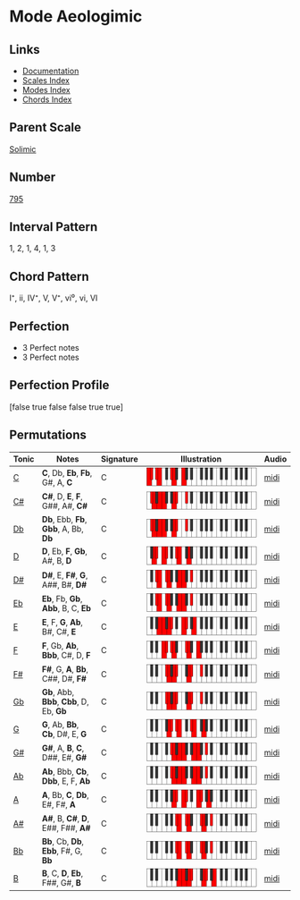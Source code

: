 # Mode Aeologimic

## Links

- [Documentation](index.md)
- [Scales Index](Scales.md)
- [Modes Index](Modes.md)
- [Chords Index](Chords.md)

## Parent Scale

[Solimic](ScaleSolimic.md)

## Number

[795](https://ianring.com/musictheory/scales/795)

## Interval Pattern

1, 2, 1, 4, 1, 3

## Chord Pattern

I⁺, ii, IV⁺, V, V⁺, vi⁰, vi, VI

## Perfection

- 3 Perfect notes
- 3 Perfect notes

## Perfection Profile

[false true false false true true]

## Permutations

| Tonic | Notes | Signature | Illustration | Audio |
|-------|-------|-----------|--------------|-------|
| [C](ModeCNaturalAeologimic.md) | **C**, Db, **Eb**, **Fb**, G#, A, **C** | C | ![CNaturalAeologimic](ModeCNaturalAeologimic.png) | [midi](https://github.com/edipermadi/music/blob/main/docs/ModeCNaturalAeologimic.mid?raw=true) |
| [C#](ModeCSharpAeologimic.md) | **C#**, D, **E**, **F**, G##, A#, **C#** | C | ![CSharpAeologimic](ModeCSharpAeologimic.png) | [midi](https://github.com/edipermadi/music/blob/main/docs/ModeCSharpAeologimic.mid?raw=true) |
| [Db](ModeDFlatAeologimic.md) | **Db**, Ebb, **Fb**, **Gbb**, A, Bb, **Db** | C | ![DFlatAeologimic](ModeDFlatAeologimic.png) | [midi](https://github.com/edipermadi/music/blob/main/docs/ModeDFlatAeologimic.mid?raw=true) |
| [D](ModeDNaturalAeologimic.md) | **D**, Eb, **F**, **Gb**, A#, B, **D** | C | ![DNaturalAeologimic](ModeDNaturalAeologimic.png) | [midi](https://github.com/edipermadi/music/blob/main/docs/ModeDNaturalAeologimic.mid?raw=true) |
| [D#](ModeDSharpAeologimic.md) | **D#**, E, **F#**, **G**, A##, B#, **D#** | C | ![DSharpAeologimic](ModeDSharpAeologimic.png) | [midi](https://github.com/edipermadi/music/blob/main/docs/ModeDSharpAeologimic.mid?raw=true) |
| [Eb](ModeEFlatAeologimic.md) | **Eb**, Fb, **Gb**, **Abb**, B, C, **Eb** | C | ![EFlatAeologimic](ModeEFlatAeologimic.png) | [midi](https://github.com/edipermadi/music/blob/main/docs/ModeEFlatAeologimic.mid?raw=true) |
| [E](ModeENaturalAeologimic.md) | **E**, F, **G**, **Ab**, B#, C#, **E** | C | ![ENaturalAeologimic](ModeENaturalAeologimic.png) | [midi](https://github.com/edipermadi/music/blob/main/docs/ModeENaturalAeologimic.mid?raw=true) |
| [F](ModeFNaturalAeologimic.md) | **F**, Gb, **Ab**, **Bbb**, C#, D, **F** | C | ![FNaturalAeologimic](ModeFNaturalAeologimic.png) | [midi](https://github.com/edipermadi/music/blob/main/docs/ModeFNaturalAeologimic.mid?raw=true) |
| [F#](ModeFSharpAeologimic.md) | **F#**, G, **A**, **Bb**, C##, D#, **F#** | C | ![FSharpAeologimic](ModeFSharpAeologimic.png) | [midi](https://github.com/edipermadi/music/blob/main/docs/ModeFSharpAeologimic.mid?raw=true) |
| [Gb](ModeGFlatAeologimic.md) | **Gb**, Abb, **Bbb**, **Cbb**, D, Eb, **Gb** | C | ![GFlatAeologimic](ModeGFlatAeologimic.png) | [midi](https://github.com/edipermadi/music/blob/main/docs/ModeGFlatAeologimic.mid?raw=true) |
| [G](ModeGNaturalAeologimic.md) | **G**, Ab, **Bb**, **Cb**, D#, E, **G** | C | ![GNaturalAeologimic](ModeGNaturalAeologimic.png) | [midi](https://github.com/edipermadi/music/blob/main/docs/ModeGNaturalAeologimic.mid?raw=true) |
| [G#](ModeGSharpAeologimic.md) | **G#**, A, **B**, **C**, D##, E#, **G#** | C | ![GSharpAeologimic](ModeGSharpAeologimic.png) | [midi](https://github.com/edipermadi/music/blob/main/docs/ModeGSharpAeologimic.mid?raw=true) |
| [Ab](ModeAFlatAeologimic.md) | **Ab**, Bbb, **Cb**, **Dbb**, E, F, **Ab** | C | ![AFlatAeologimic](ModeAFlatAeologimic.png) | [midi](https://github.com/edipermadi/music/blob/main/docs/ModeAFlatAeologimic.mid?raw=true) |
| [A](ModeANaturalAeologimic.md) | **A**, Bb, **C**, **Db**, E#, F#, **A** | C | ![ANaturalAeologimic](ModeANaturalAeologimic.png) | [midi](https://github.com/edipermadi/music/blob/main/docs/ModeANaturalAeologimic.mid?raw=true) |
| [A#](ModeASharpAeologimic.md) | **A#**, B, **C#**, **D**, E##, F##, **A#** | C | ![ASharpAeologimic](ModeASharpAeologimic.png) | [midi](https://github.com/edipermadi/music/blob/main/docs/ModeASharpAeologimic.mid?raw=true) |
| [Bb](ModeBFlatAeologimic.md) | **Bb**, Cb, **Db**, **Ebb**, F#, G, **Bb** | C | ![BFlatAeologimic](ModeBFlatAeologimic.png) | [midi](https://github.com/edipermadi/music/blob/main/docs/ModeBFlatAeologimic.mid?raw=true) |
| [B](ModeBNaturalAeologimic.md) | **B**, C, **D**, **Eb**, F##, G#, **B** | C | ![BNaturalAeologimic](ModeBNaturalAeologimic.png) | [midi](https://github.com/edipermadi/music/blob/main/docs/ModeBNaturalAeologimic.mid?raw=true) |
